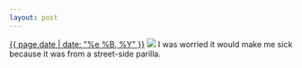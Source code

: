 ```yaml
---
layout: post
---
```


<p>
  <time><a href="/94">{{ page.date | date: "%e %B, %Y" }}</a></time>
  <a href="/94"><img src="{{ site.assets_url }}/94.jpg"/></a>
  <span>I was worried it would make me sick because it was from a street-side parilla.</span>
</p>
